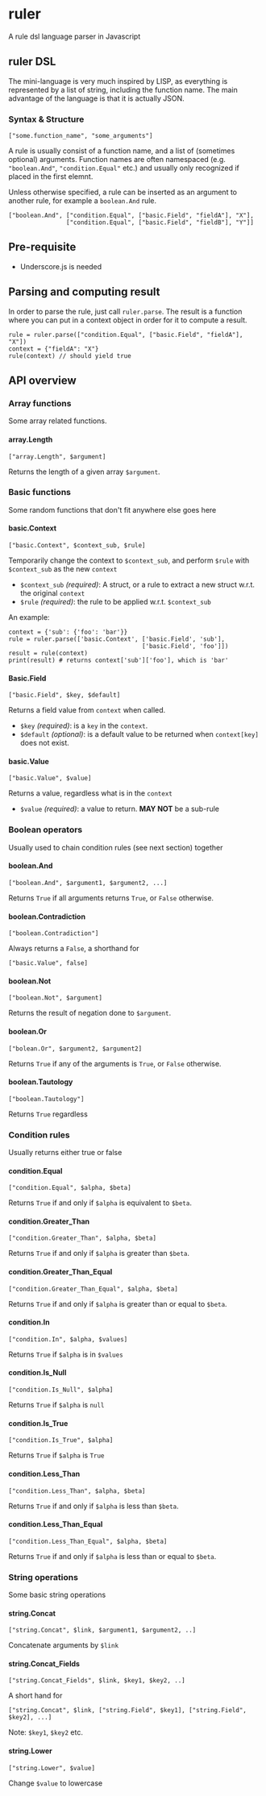 # ruler

A rule dsl language parser in Javascript

## ruler DSL

The mini-language is very much inspired by LISP, as everything is represented by a list of string, including the function name. The main advantage of the language is that it is actually JSON.

### Syntax & Structure

```
["some.function_name", "some_arguments"]
```

A rule is usually consist of a function name, and a list of (sometimes optional) arguments. Function names are often namespaced (e.g. `"boolean.And"`, `"condition.Equal"` etc.) and usually only recognized if placed in the first elemnt.

Unless otherwise specified, a rule can be inserted as an argument to another rule, for example a `boolean.And` rule.

```
["boolean.And", ["condition.Equal", ["basic.Field", "fieldA"], "X"],
                ["condition.Equal", ["basic.Field", "fieldB"], "Y"]]
```

## Pre-requisite

- Underscore.js is needed

## Parsing and computing result

In order to parse the rule, just call `ruler.parse`. The result is a function where you can put in a context object in order for it to compute a result.

```
rule = ruler.parse(["condition.Equal", ["basic.Field", "fieldA"], "X"])
context = {"fieldA": "X"}
rule(context) // should yield true
```

## API overview

### Array functions

Some array related functions.

#### array.Length

```
["array.Length", $argument]
```

Returns the length of a given array `$argument`.

### Basic functions

Some random functions that don't fit anywhere else goes here

#### basic.Context

```
["basic.Context", $context_sub, $rule]
```

Temporarily change the context to `$context_sub`, and perform `$rule` with `$context_sub` as the new `context`

- `$context_sub` _(required)_: A struct, or a rule to extract a new struct w.r.t. the original `context`
- `$rule` _(required)_: the rule to be applied w.r.t. `$context_sub`

An example:

```
context = {'sub': {'foo': 'bar'}}
rule = ruler.parse(['basic.Context', ['basic.Field', 'sub'],
                                     ['basic.Field', 'foo']])
result = rule(context)
print(result) # returns context['sub']['foo'], which is 'bar'
```

#### Basic.Field

```
["basic.Field", $key, $default]
```

Returns a field value from `context` when called.

- `$key` _(required)_: is a `key` in the `context`.
- `$default` _(optional)_: is a default value to be returned when `context[key]` does not exist.

#### basic.Value

```
["basic.Value", $value]
```

Returns a value, regardless what is in the `context`

- `$value` _(required)_: a value to return. **MAY NOT** be a sub-rule

### Boolean operators

Usually used to chain condition rules (see next section) together

#### boolean.And

```
["boolean.And", $argument1, $argument2, ...]
```

Returns `True` if all arguments returns `True`, or `False` otherwise.

#### boolean.Contradiction

```
["boolean.Contradiction"]
```

Always returns a `False`, a shorthand for

```
["basic.Value", false]
```

#### boolean.Not

```
["boolean.Not", $argument]
```

Returns the result of negation done to `$argument`.

#### boolean.Or

```
["bolean.Or", $argument2, $argument2]
```

Returns `True` if any of the arguments is `True`, or `False` otherwise.

#### boolean.Tautology

```
["boolean.Tautology"]
```

Returns `True` regardless

### Condition rules

Usually returns either true or false

#### condition.Equal

```
["condition.Equal", $alpha, $beta]
```

Returns `True` if and only if `$alpha` is equivalent to `$beta`.

#### condition.Greater_Than

```
["condition.Greater_Than", $alpha, $beta]
```

Returns `True` if and only if `$alpha` is greater than `$beta`.

#### condition.Greater_Than_Equal

```
["condition.Greater_Than_Equal", $alpha, $beta]
```

Returns `True` if and only if `$alpha` is greater than or equal to `$beta`.

#### condition.In

```
["condition.In", $alpha, $values]
```

Returns `True` if `$alpha` is in `$values`

#### condition.Is_Null

```
["condition.Is_Null", $alpha]
```

Returns `True` if `$alpha` is `null`

#### condition.Is_True

```
["condition.Is_True", $alpha]
```

Returns `True` if `$alpha` is `True`

#### condition.Less_Than

```
["condition.Less_Than", $alpha, $beta]
```

Returns `True` if and only if `$alpha` is less than `$beta`.

#### condition.Less_Than_Equal

```
["condition.Less_Than_Equal", $alpha, $beta]
```

Returns `True` if and only if `$alpha` is less than or equal to `$beta`.

### String operations

Some basic string operations

#### string.Concat

```
["string.Concat", $link, $argument1, $argument2, ..]
```

Concatenate arguments by `$link`

#### string.Concat_Fields

```
["string.Concat_Fields", $link, $key1, $key2, ..]
```

A short hand for

```
["string.Concat", $link, ["string.Field", $key1], ["string.Field", $key2], ...]
```

Note: `$key1`, `$key2` etc.

#### string.Lower

```
["string.Lower", $value]
```

Change `$value` to lowercase
